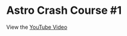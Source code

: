 # Astro Crash Course #1

View the [YouTube Video](https://www.youtube.com/watch?v=cbYr75_R15M&t=12s)
